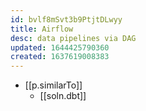 ```yaml
---
id: bvlf8mSvt3b9PtjtDLwyy
title: Airflow
desc: data pipelines via DAG
updated: 1644425790360
created: 1637619008383
---
```




- [[p.similarTo]] 
  - [[soln.dbt]]
